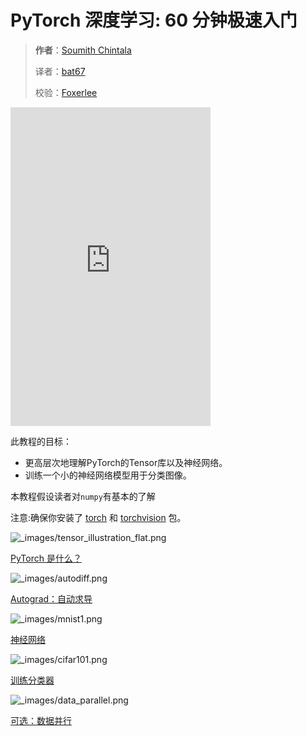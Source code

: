 # PyTorch 深度学习: 60 分钟极速入门

> **作者**：[Soumith Chintala](http://soumith.ch)
>
> 译者：[bat67](https://github.com/bat67)
>
> 校验：[Foxerlee](https://github.com/FoxerLee)

<iframe height=510 width=320 src="https://www.youtube.com/watch?time_continue=22&v=u7x8RXwLKcA" frameborder=0 allowfullscreen></iframe>

此教程的目标：

* 更高层次地理解PyTorch的Tensor库以及神经网络。
* 训练一个小的神经网络模型用于分类图像。

本教程假设读者对`numpy`有基本的了解

注意:确保你安装了 [torch](https://github.com/pytorch/pytorch) 和 [torchvision](https://github.com/pytorch/vision) 包。

![_images/tensor_illustration_flat.png](https://pytorch.org/tutorials/_images/tensor_illustration_flat.png)

[PyTorch 是什么？](blitz/tensor_tutorial.html#sphx-glr-beginner-blitz-tensor-tutorial-py)

![_images/autodiff.png](https://pytorch.org/tutorials/_images/autodiff.png)

[Autograd：自动求导](blitz/autograd_tutorial.html#sphx-glr-beginner-blitz-autograd-tutorial-py)

![_images/mnist1.png](https://pytorch.org/tutorials/_images/mnist1.png)

[神经网络](blitz/neural_networks_tutorial.html#sphx-glr-beginner-blitz-neural-networks-tutorial-py)

![_images/cifar101.png](https://pytorch.org/tutorials/_images/cifar101.png)

[训练分类器](blitz/cifar10_tutorial.html#sphx-glr-beginner-blitz-cifar10-tutorial-py)

![_images/data_parallel.png](https://pytorch.org/tutorials/_images/data_parallel.png)

[可选：数据并行](blitz/data_parallel_tutorial.html#sphx-glr-beginner-blitz-data-parallel-tutorial-py)
